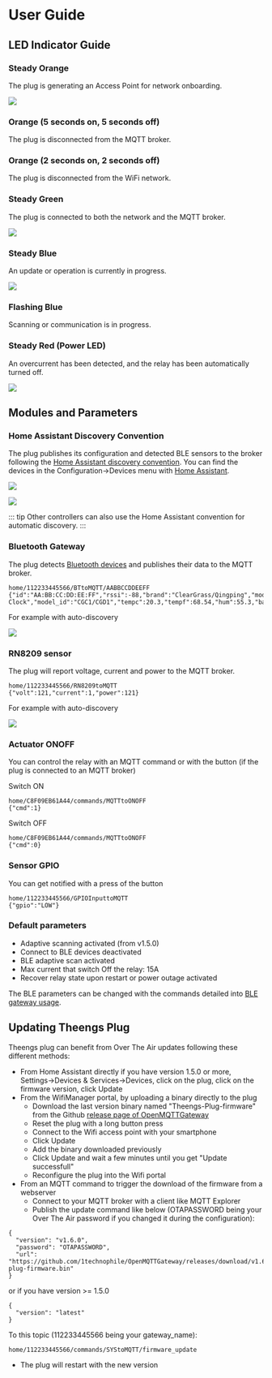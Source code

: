 # User Guide

## LED Indicator Guide

### Steady Orange
The plug is generating an Access Point for network onboarding.
<p align="left">
  <img src="./../img/Theengs-plug01-orange.png">
</p>

### Orange (5 seconds on, 5 seconds off)
The plug is disconnected from the MQTT broker.

### Orange (2 seconds on, 2 seconds off)
The plug is disconnected from the WiFi network.

### Steady Green
The plug is connected to both the network and the MQTT broker.
<p align="left">
  <img src="./../img/Theengs-plug01-green.png">
</p>

### Steady Blue
An update or operation is currently in progress.
<p align="left">
  <img src="./../img/Theengs-plug01-blue.png">
</p>

### Flashing Blue
Scanning or communication is in progress.

### Steady Red (Power LED)
An overcurrent has been detected, and the relay has been automatically turned off.
<p align="left">
  <img src="./../img/Theengs-plug01-power-red.png">
</p>

## Modules and Parameters

### Home Assistant Discovery Convention
The plug publishes its configuration and detected BLE sensors to the broker following the [Home Assistant discovery convention](https://www.home-assistant.io/integrations/mqtt/#mqtt-discovery). You can find the devices in the Configuration->Devices menu with [Home Assistant](https://docs.openmqttgateway.com/integrate/home_assistant.html).

<p align="left">
  <img src="./../img/Theengs-Plug-Settings-HomeAssistant.png">
</p>

<p align="left">
  <img src="./../img/Theengs-Plug-Settings-HomeAssistant-2.png">
</p>

::: tip
Other controllers can also use the Home Assistant convention for automatic discovery.
:::

### Bluetooth Gateway
The plug detects [Bluetooth devices](https://docs.openmqttgateway.com/prerequisites/devices.html#for-ble-devices) and publishes their data to the MQTT broker.
```
home/112233445566/BTtoMQTT/AABBCCDDEEFF
{"id":"AA:BB:CC:DD:EE:FF","rssi":-88,"brand":"ClearGrass/Qingping","model":"Alarm Clock","model_id":"CGC1/CGD1","tempc":20.3,"tempf":68.54,"hum":55.3,"batt":41}
```
For example with auto-discovery
<p align="left">
  <img src="./../img/Theengs-Plug-Settings-HomeAssistant-3.png">
</p>

### RN8209 sensor 
The plug will report voltage, current and power to the MQTT broker.
```
home/112233445566/RN8209toMQTT
{"volt":121,"current":1,"power":121}
```

For example with auto-discovery
<p align="left">
  <img src="./../img/Theengs-Plug-Settings-HomeAssistant-4.png">
</p>

### Actuator ONOFF
You can control the relay with an MQTT command or with the button (if the plug is connected to an MQTT broker)

Switch ON
```
home/C8F09EB61A44/commands/MQTTtoONOFF
{"cmd":1}
```
Switch OFF
```
home/C8F09EB61A44/commands/MQTTtoONOFF
{"cmd":0}
```

### Sensor GPIO
You can get notified with a press of the button
```
home/112233445566/GPIOInputtoMQTT
{"gpio":"LOW"}
```

### Default parameters
* Adaptive scanning activated (from v1.5.0)
* Connect to BLE devices deactivated
* BLE adaptive scan activated
* Max current that switch Off the relay: 15A
* Recover relay state upon restart or power outage activated

The BLE parameters can be changed with the commands detailed into [BLE gateway usage](https://docs.openmqttgateway.com/use/ble.html).

## Updating Theengs Plug
Theengs plug can benefit from Over The Air updates following these different methods:
* From Home Assistant directly if you have version 1.5.0 or more, Settings->Devices & Services->Devices, click on the plug, click on the firmware version, click Update
* From the WifiManager portal, by uploading a binary directly to the plug
  * Download the last version binary named "Theengs-Plug-firmware" from the Github [release page of OpenMQTTGateway](https://github.com/1technophile/OpenMQTTGateway/releases)
  * Reset the plug with a long button press
  * Connect to the Wifi access point with your smartphone
  * Click Update
  * Add the binary downloaded previously
  * Click Update and wait a few minutes until you get "Update successfull"
  * Reconfigure the plug into the Wifi portal
* From an MQTT command to trigger the download of the firmware from a webserver
  * Connect to your MQTT broker with a client like MQTT Explorer
  * Publish the update command like below (OTAPASSWORD being your Over The Air password if you changed it during the configuration):
```
{
  "version": "v1.6.0",
  "password": "OTAPASSWORD",
  "url": "https://github.com/1technophile/OpenMQTTGateway/releases/download/v1.6.0/theengs-plug-firmware.bin"
}
```
or if you have version >= 1.5.0
```
{
  "version": "latest"
}
```
To this topic (112233445566 being your gateway_name):
```
home/112233445566/commands/SYStoMQTT/firmware_update
```
  * The plug will restart with the new version
